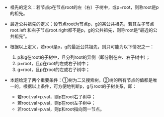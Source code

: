 - 祖先的定义：若节点p在节点root的左（右）子树中，或p=root，则称root是p的祖先。

- 最近公共祖先的定义：设节点root为节点p，g的某公共祖先，若其左子节点root.left 和右子节点root.right都不是p，g的公共祖先，则称root是“最近的公共祖先”。
- 根据以上定义，若root是p，g的最近公共祖先，则只可能为以下情况之一：
  1. p和g在root的子树中，且分列root的异侧（即分别在左、右子树中）；
  2. p=root，且g在root的左或右子树中；
  3. g=root，且p在root的左或右子树中；

- 本题给定了两个重要条件：①树为二又搜索树，②树的所有节点的值都是唯一的。根据以上条件，可方便地判断p，g与root的子树关系，即：
  - 若root.val<p.val，则p在root右子树中；
  - 若root.val>p.val，则p在root左子树中；
  - 若root.val=p.val，则p和root指向同一节点。